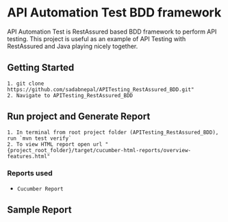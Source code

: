# API Automation Test BDD framework
API Automation Test is RestAssured based BDD framework to perform API testing. This project is useful as an example of API Testing with RestAssured and Java playing nicely together.

## Getting Started
```
1. git clone https://github.com/sadabnepal/APITesting_RestAssured_BDD.git"
2. Navigate to APITesting_RestAssured_BDD
```

## Run project and Generate Report
```
1. In terminal from root project folder (APITesting_RestAssured_BDD), run `mvn test verify`
2. To view HTML report open url "{project_root_folder}/target/cucumber-html-reports/overview-features.html"
```

### Reports used
- `Cucumber Report`

## Sample Report
